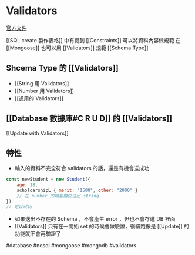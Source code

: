 # Validators
[官方文件](https://mongoosejs.com/docs/schematypes.html#string-validators)

[[SQL create 製作表格]] 中有提到 [[Constraints]] 可以將資料內容做規範
在 [[Mongoose]] 也可以用 [[Validators]] 規範 [[Schema Type]] 

## Shcema Type 的 [[Validators]]
- [[String 用 Validators]]
- [[Number 用 Validators]]
- [[通用的 Validators]]

## [[Database 數據庫#C R U D]] 的 [[Validators]]

[[Update with Validators]]


## 特性
- 輸入的資料不完全符合 validators 的話，還是有機會送成功
```js
const newStudent = new Student({
	age: 18,
	scholoarshipL { merit: "1500", other: "2000" }	
	// 在 number 的類型欄位送出 string
})
// 可以成功
```

- 如果送出不存在的 Schema ，不會產生 error ，但也不會存進 DB 裡面
- [[Validators]] 只有在一開始 set 的時候會做驗證，後續跑像是 [[Update]] 的功能就不會再驗證了


#database #nosql #mongoose #mongodb #validators